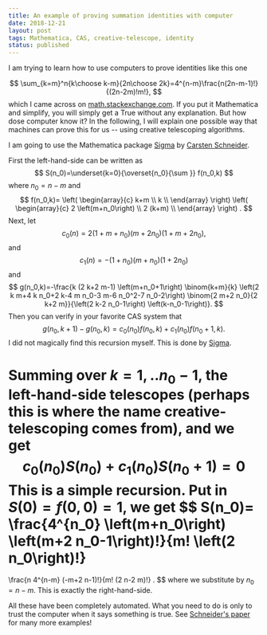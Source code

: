 ```yaml
---
title: An example of proving summation identities with computer
date: 2018-12-21
layout: post
tags: Mathematica, CAS, creative-telescope, identity
status: published
---
```


I am trying to learn how to use computers to prove identities like this one
<!-- END_SUMMARY -->
$$
\sum_{k=m}^n{k\choose k-m}{2n\choose 2k}=4^{n-m}\frac{n(2n-m-1)!}{(2n-2m)!m!},
$$
which I came across on [math.stackexchange.com](https://math.stackexchange.com/q/3047567/1618).  If
you put it Mathematica and simplify, you will simply get a True without any explanation. 
But how dose computer know it?  In
the following, I will explain one possible way that machines can prove this for us -- using creative
telescoping algorithms.

I am going to use the Mathematica package [Sigma][2] by [Carsten
Schneider](https://www3.risc.jku.at/people/cschneid/).

First the left-hand-side can be written as 
$$
S(n_0)=\underset{k=0}{\overset{n_0}{\sum }}
f(n_0,k)
$$
where $n_0=n-m$ and
$$
f(n_0,k)=
\left(
\begin{array}{c}
 k+m \\
 k \\
\end{array}
\right) \left(
\begin{array}{c}
 2 \left(m+n_0\right) \\
 2 (k+m) \\
\end{array}
\right)
.
$$
Next, let
$$
c_0(n)=2 (1 + m + n_0) (m + 2 n_0) (1 + m + 2 n_0),
$$
and
$$
c_1(n)=-(1 + n_0) (m + n_0) (1 + 2 n_0)
$$
and
$$
g(n_0,k)=-\frac{k (2 k+2 m-1) \left(m+n_0+1\right) \binom{k+m}{k} \left(2 k m+4 k n_0+2 k-4 m n_0-3 m-6 n_0^2-7 n_0-2\right) \binom{2 m+2 n_0}{2 k+2 m}}{\left(2 k-2 n_0-1\right) \left(k-n_0-1\right)}.
$$
Then you can verify in your favorite CAS system that
$$
g\left(n_0,k+1\right)-g\left(n_0,k\right)=c_0\left(n_0\right) f\left(n_0,k\right)+c_1\left(n_0\right) f\left(n_0+1,k\right)
.
$$
I did not magically find this recursion myself. This is done by [Sigma][2].

Summing over $k=1,..n_0-1$, the left-hand-side telescopes (perhaps this is where the name creative-telescoping comes from), and we get
$$
c_0(n_0) S\left(n_0\right)+c_1(n_0)  S\left(n_0+1\right)=0
$$
This is a simple recursion. Put in $S(0)=f(0,0)=1$, we get
$$
S(n_0)=
\frac{4^{n_0} \left(m+n_0\right) \left(m+2 n_0-1\right)!}{m! \left(2 n_0\right)!}
=
\frac{n 4^{n-m} (-m+2 n-1)!}{m! (2 n-2 m)!}
.
$$
where we substitute by $n_0=n-m$. This is exactly the right-hand-side.

All these have been completely automated. What you need to do is only to trust the computer when it says
something is true. See [Schneider's
paper](https://www3.risc.jku.at/research/combinat/software/Sigma/pub/SLC06.pdf) for many more
examples!

  [1]: https://math.stackexchange.com/users/543769/metamorphy
  [2]: https://www3.risc.jku.at/research/combinat/software/Sigma/index.php
